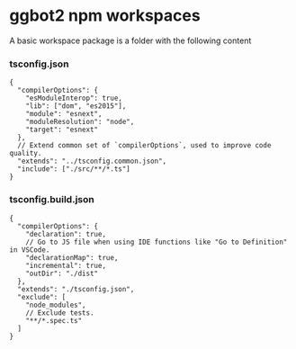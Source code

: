 # ggbot2 npm workspaces

A basic workspace package is a folder with the following content


### tsconfig.json

```jsonc
{
  "compilerOptions": {
    "esModuleInterop": true,
    "lib": ["dom", "es2015"],
    "module": "esnext",
    "moduleResolution": "node",
    "target": "esnext"
  },
  // Extend common set of `compilerOptions`, used to improve code quality.
  "extends": "../tsconfig.common.json",
  "include": ["./src/**/*.ts"]
}
```

### tsconfig.build.json

```jsonc
{
  "compilerOptions": {
    "declaration": true,
    // Go to JS file when using IDE functions like "Go to Definition" in VSCode.
    "declarationMap": true,
    "incremental": true,
    "outDir": "./dist"
  },
  "extends": "./tsconfig.json",
  "exclude": [
    "node_modules", 
    // Exclude tests.
    "**/*.spec.ts"
  ]
}
```
